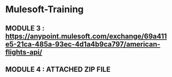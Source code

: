 # Mulesoft-Training

## MODULE 3 : https://anypoint.mulesoft.com/exchange/69a411e5-21ca-485a-93ec-4d1a4b9ca797/american-flights-api/

## MODULE 4 : ATTACHED ZIP FILE
